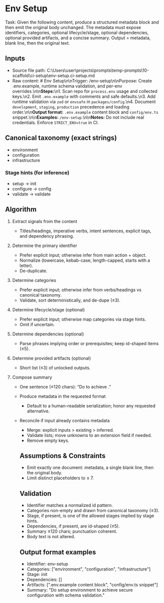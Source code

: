 # Env Setup

Task: Given the following content, produce a structured metadata block and then emit the original body unchanged. The metadata must expose identifiers, categories, optional lifecycle/stage, optional dependencies, optional provided artifacts, and a concise summary. Output = metadata, blank line, then the original text.

## Inputs

- Source file path: C:\Users\user\projects\prompts\temp-prompts\10-scaffold\ci-setup\env-setup.ci-setup.md
- Raw content: # Env Setup\n\nTrigger: /env-setup\n\nPurpose: Create .env.example, runtime schema validation, and per-env overrides.\n\n**Steps:**\n1. Scan repo for `process.env` usage and collected keys.\n2. Emit `.env.example` with comments and safe defaults.\n3. Add runtime validation via `zod` or `envsafe` in `packages/config`.\n4. Document `development`, `staging`, `production` precedence and loading order.\n\n**Output format:** `.env.example` content block and `config/env.ts` snippet.\n\n**Examples:** `/env-setup`.\n\n**Notes:** Do not include real credentials. Enforce `STRICT_ENV=true` in CI.

## Canonical taxonomy (exact strings)

- environment
- configuration
- infrastructure

### Stage hints (for inference)

- setup → init
- configure → config
- validate → validate

## Algorithm

1. Extract signals from the content
   - Titles/headings, imperative verbs, intent sentences, explicit tags, and dependency phrasing.

2. Determine the primary identifier
   - Prefer explicit input; otherwise infer from main action + object.
   - Normalize (lowercase, kebab-case, length-capped, starts with a letter).
   - De-duplicate.

3. Determine categories
   - Prefer explicit input; otherwise infer from verbs/headings vs canonical taxonomy.
   - Validate, sort deterministically, and de-dupe (≤3).

4. Determine lifecycle/stage (optional)
   - Prefer explicit input; otherwise map categories via stage hints.
   - Omit if uncertain.

5. Determine dependencies (optional)
   - Parse phrases implying order or prerequisites; keep id-shaped items (≤5).

6. Determine provided artifacts (optional)
   - Short list (≤3) of unlocked outputs.

7. Compose summary
   - One sentence (≤120 chars): “Do <verb> <object> to achieve <outcome>.”

8. Produce metadata in the requested format
   - Default to a human-readable serialization; honor any requested alternative.

9. Reconcile if input already contains metadata
   - Merge: explicit inputs > existing > inferred.
   - Validate lists; move unknowns to an extension field if needed.
   - Remove empty keys.

## Assumptions & Constraints

- Emit exactly one document: metadata, a single blank line, then the original body.
- Limit distinct placeholders to ≤ 7.

## Validation

- Identifier matches a normalized id pattern.
- Categories non-empty and drawn from canonical taxonomy (≤3).
- Stage, if present, is one of the allowed stages implied by stage hints.
- Dependencies, if present, are id-shaped (≤5).
- Summary ≤120 chars; punctuation coherent.
- Body text is not altered.

## Output format examples

- Identifier: env-setup
- Categories: ["environment", "configuration", "infrastructure"]
- Stage: init
- Dependencies: []
- Artifacts: [".env.example content block", "config/env.ts snippet"]
- Summary: "Do setup environment to achieve secure configuration with schema validation."
